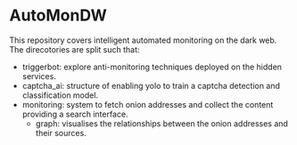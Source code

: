 # AutoMonDW

This repository covers intelligent automated monitoring on the dark web. The direcotories are split such that:
- triggerbot: explore anti-monitoring techniques deployed on the hidden services.
- captcha_ai: structure of enabling yolo to train a captcha detection and classification model.
- monitoring: system to fetch onion addresses and collect the content providing a search interface.
  - graph: visualises the relationships between the onion addresses and their sources.
